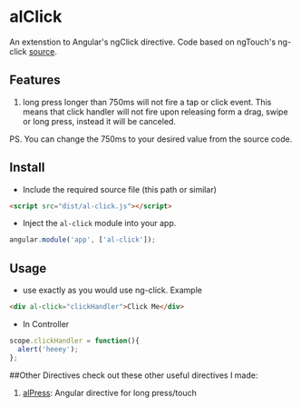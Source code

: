 # alClick
An extenstion to Angular's ngClick directive. Code based on ngTouch's ng-click [source](https://github.com/angular/angular.js/blob/master/src/ngTouch/directive/ngClick.js#L7).

## Features
1. long press longer than 750ms will not fire a tap or click event. This means that click handler will not fire upon releasing form a drag, swipe or long press, instead it will be canceled.

PS. You can change the 750ms to your desired value from the source code.

## Install

+ Include the required source file (this path or similar)

>
``` html
<script src="dist/al-click.js"></script>
```

+ Inject the `al-click` module into your app.

>
``` JavaScript
angular.module('app', ['al-click']);
```

## Usage
+ use exactly as you would use ng-click. Example
>
``` html
<div al-click="clickHandler">Click Me</div>
```
+ In Controller

>
``` JavaScript
scope.clickHandler = function(){
  alert('heeey');
};
```

##Other Directives
check out these other useful directives I made:

1. [alPress](https://github.com/maaljam/alPress): Angular directive for long press/touch
